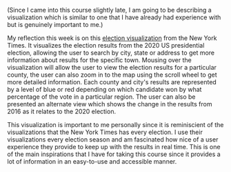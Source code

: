 (Since I came into this course slightly late, I am going to be describing a visualization which is similar to one that I have already had experience with but is genuinely important to me.)

My reflection this week is on this [election visualization](https://www.nytimes.com/interactive/2021/upshot/2020-election-map.html)
from the New York Times. It visualizes the election results from the 2020 US presidential election, allowing the user to search by city, state or 
address to get more information about results for the specific town. Mousing over the visualization will allow the user to view the election results
for a particular county, the user can also zoom in to the map using the scroll wheel to get more detailed information. Each county and city's results are
represented by a level of blue or red depending on which candidate won by what percentage of the vote in a particular region. The user can 
also be presented an alternate view which shows the change in the results from 2016 as it relates to the 2020 election.

This visualization is important to me personally since it is reminiscient of the visualizations that the New York Times has every election. I use
their visualizations every election season and am fascinated how nice of a user experience they provide to keep up with the results
in real time. This is one of the main inspirations that I have for taking this course since it provides a lot of information in an easy-to-use and
accessible manner.
